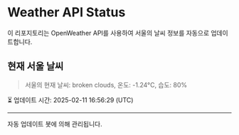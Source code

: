 
# Weather API Status

이 리포지토리는 OpenWeather API를 사용하여 서울의 날씨 정보를 자동으로 업데이트합니다.

## 현재 서울 날씨
> 서울의 현재 날씨: broken clouds, 온도: -1.24°C, 습도: 80%

⏳ 업데이트 시간: 2025-02-11 16:56:29 (UTC)

---
자동 업데이트 봇에 의해 관리됩니다.
